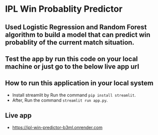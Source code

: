 # IPL Win Probablity Predictor

## Used Logistic Regression and Random Forest algorithm to build a model that can predict win probablity of the current match situation.

## Test the app by run this code on your local machine or just go to the below live app url

## How to run this application in your local system
- Install streamlit by Run the command `pip install streamlit`.
- After, Run the command `streamlit run app.py`.

## Live app
- https://ipl-win-predictor-b3ml.onrender.com
